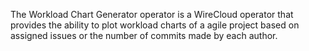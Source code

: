 The Workload Chart Generator operator is a WireCloud operator that provides the ability to plot workload charts of a agile project based on assigned issues or the number of commits made by each author.
